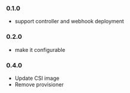 ### 0.1.0

* support controller and webhook deployment


### 0.2.0

* make it configurable


### 0.4.0

* Update CSI image
* Remove provisioner
